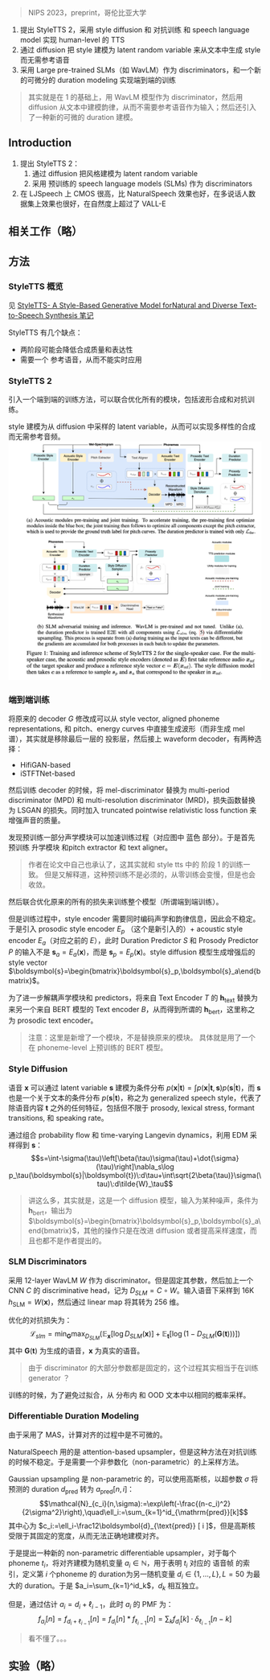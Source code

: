 > NIPS 2023，preprint，哥伦比亚大学

1. 提出 StyleTTS 2，采用 style diffusion 和 对抗训练 和 speech language model 实现 human-level 的 TTS
2. 通过 diffusion 把 style 建模为 latent random variable 来从文本中生成 style 而无需参考语音
3. 采用 Large pre-trained SLMs（如 WavLM）作为 discriminators，和一个新的可微分的 duration modeling 实现端到端的训练

> 其实就是在 1 的基础上，用 WavLM 模型作为 discriminator，然后用 diffusion 从文本中建模韵律，从而不需要参考语音作为输入；然后还引入了一种新的可微的 duration 建模。

## Introduction

1. 提出 StyleTTS 2：
	1. 通过 diffusion 把风格建模为  latent random variable
	2. 采用 预训练的 speech language models (SLMs) 作为 discriminators
2. 在 LJSpeech 上 CMOS 很高，比 NaturalSpeech 效果也好，在多说话人数据集上效果也很好，在自然度上超过了 VALL-E

## 相关工作（略）

## 方法

### StyleTTS 概览

见 [StyleTTS- A Style-Based Generative Model forNatural and Diverse Text-to-Speech Synthesis 笔记](StyleTTS-%20A%20Style-Based%20Generative%20Model%20forNatural%20and%20Diverse%20Text-to-Speech%20Synthesis%20笔记.md)

StyleTTS 有几个缺点：
+ 两阶段可能会降低合成质量和表达性
+ 需要一个 参考语音，从而不能实时应用

### StyleTTS 2

引入一个端到端的训练方法，可以联合优化所有的模块，包括波形合成和对抗训练。

style 建模为从 diffusion 中采样的 latent variable，从而可以实现多样性的合成而无需参考音频。
![](image/Pasted%20image%2020231122163518.png)

### 端到端训练

将原来的 decoder $G$ 修改成可以从 style vector, aligned phoneme representations, 和 pitch、energy curves 中直接生成波形（而非生成 mel 谱），其实就是移除最后一层的 投影层，然后接上 waveform decoder，有两种选择：
+ HifiGAN-based
+ iSTFTNet-based

然后训练 decoder 的时候，将 mel-discriminator 替换为 multi-period discriminator (MPD) 和 multi-resolution discriminator (MRD)，损失函数替换为 LSGAN 的损失。同时加入 truncated pointwise relativistic loss function 来增强声音的质量。

发现预训练一部分声学模块可以加速训练过程（对应图中 蓝色 部分）。于是首先预训练 升学模块 和pitch extractor 和 text aligner。
> 作者在论文中自己也承认了，这其实就和 style tts 中的 阶段 1 的训练一致。
> 但是又解释道，这种预训练不是必须的，从零训练会变慢，但是也会收敛。

然后联合优化原来的所有的损失来训练整个模型（所谓端到端训练）。

但是训练过程中，style encoder 需要同时编码声学和韵律信息，因此会不稳定。于是引入 prosodic style encoder $E_p$ （这个是新引入的）+ acoustic style encoder $E_a$（对应之前的 $E$），此时 Duration Predictor $S$ 和 Prosody Predictor $P$ 的输入不是 $\boldsymbol{s}_a=E_a(\boldsymbol{x})$，而是 $\boldsymbol{s}_{p}=E_{p}(\boldsymbol{x})$。style diffusion 模型生成增强后的 style vector $\boldsymbol{s}=\begin{bmatrix}\boldsymbol{s}_p,\boldsymbol{s}_a\end{bmatrix}$。

为了进一步解耦声学模块和 predictors，将来自 Text Encoder $T$ 的 $\boldsymbol{h}_{\text{text}}$ 替换为来另一个来自 BERT 模型的 Text encoder $B$，从而得到所谓的 $\boldsymbol{h}_{\text{bert}}$，这里称之为 prosodic text encoder。
> 注意：这里是新增了一个模块，不是替换原来的模块。
> 具体就是用了一个在 phoneme-level 上预训练的 BERT 模型。

### Style Diffusion

语音 $\boldsymbol{x}$ 可以通过 latent variable $\boldsymbol{s}$ 建模为条件分布 $p(\boldsymbol{x}|\boldsymbol{t})=\int p(\boldsymbol{x}|\boldsymbol{t},\boldsymbol{s})p(\boldsymbol{s}|\boldsymbol{t})$，而 $\boldsymbol{s}$ 也是一个关于文本的条件分布 $p(\boldsymbol{s}|\boldsymbol{t})$，称之为  generalized speech style，代表了除语音内容 $\boldsymbol{t}$ 之外的任何特征，包括但不限于 prosody, lexical stress, formant transitions, 和 speaking rate。

通过组合  probability flow 和 time-varying Langevin dynamics，利用 EDM 采样得到 $\boldsymbol{s}$：
$$s=\int-\sigma(\tau)\left[\beta(\tau)\sigma(\tau)+\dot{\sigma}(\tau)\right]\nabla_s\log p_\tau(\boldsymbol{s}|\boldsymbol{t})\:d\tau+\int\sqrt{2\beta(\tau)}\sigma(\tau)\:d\tilde{W}_\tau$$
> 讲这么多，其实就是，这是一个 diffusion 模型，输入为某种噪声，条件为 $\boldsymbol{h}_{\text{bert}}$，输出为 $\boldsymbol{s}=\begin{bmatrix}\boldsymbol{s}_p,\boldsymbol{s}_a\end{bmatrix}$，其他的操作只是在改进 diffusion 或者提高采样速度，而且也都不是作者提出的。

### SLM Discriminators

采用  12-layer WavLM $W$ 作为 discriminator。但是固定其参数，然后加上一个 CNN $C$ 的 discriminative head，记为 $D_{SLM}=C\circ W$。输入语音下采样到 16K $h_{\mathrm{SLM}}=W(\boldsymbol{x})$，然后通过 linear map 将其转为 256 维。

优化的对抗损失为：
$$\mathcal{L}_{slm}=\min_{\boldsymbol{G}}\max_{D_{SLM}}\left(\mathbb{E}_{\boldsymbol{x}}[\log D_{SLM}(\boldsymbol{x})]+\mathbb{E}_{\boldsymbol{t}}[\log\left(1-D_{SLM}(\boldsymbol{G}(\boldsymbol{t}))\right)]\right)$$
其中 $\boldsymbol{G}(\boldsymbol{t})$ 为生成的语音，$\boldsymbol{x}$ 为真实的语音。
> 由于  discriminator 的大部分参数都是固定的，这个过程其实相当于在训练 generator ？

训练的时候，为了避免过拟合，从 分布内 和 OOD 文本中以相同的概率采样。

### Differentiable Duration Modeling

由于采用了 MAS，计算对齐的过程中是不可微的。

NaturalSpeech 用的是 attention-based upsampler，但是这种方法在对抗训练的时候不稳定。于是需要一个非参数化（non-parametric）的上采样方法。

Gaussian upsampling 是 non-parametric 的，可以使用高斯核，以超参数 $\sigma$ 将预测的 duration $d_{\mathrm{pred}}$ 转为 $a_\text{pred}{ [ n , i ]}$：
$$\mathcal{N}_{c_i}(n,\sigma):=\exp\left(-\frac{(n-c_i)^2}{2\sigma^2}\right),\quad\ell_i:=\sum_{k=1}^id_{\mathrm{pred}}[k]$$
其中心为 $c_i:=\ell_i-\frac12\boldsymbol{d}_{\text{pred}} [ i ]$，但是高斯核受限于其固定的宽度，从而无法正确地建模对齐。

于是提出一种新的 non-parametric differentiable upsampler，对于每个 phoneme $t_i$，将对齐建模为随机变量 $a_i\in\mathbb{N}$，用于表明 $t_i$ 对应的 语音帧 的索引，定义第 $i$ 个phoneme 的 duration为另一随机变量 $d_i\in\{1,\dots,L\},L=50$ 为最大的 duration。于是 $a_i=\sum_{k=1}^id_k$，$d_k$ 相互独立。

但是，通过估计 $a_i=d_i+\ell_{i-1}$，此时 $a_i$ 的 PMF 为：
$$f_{a_i}[n]=f_{d_i+\ell_{i-1}}[n]=f_{d_i}[n]*f_{\ell_{i-1}}[n]=\sum_kf_{d_i}[k]\cdot\delta_{\ell_{i-1}}[n-k]$$
> 看不懂了。。。

## 实验（略）